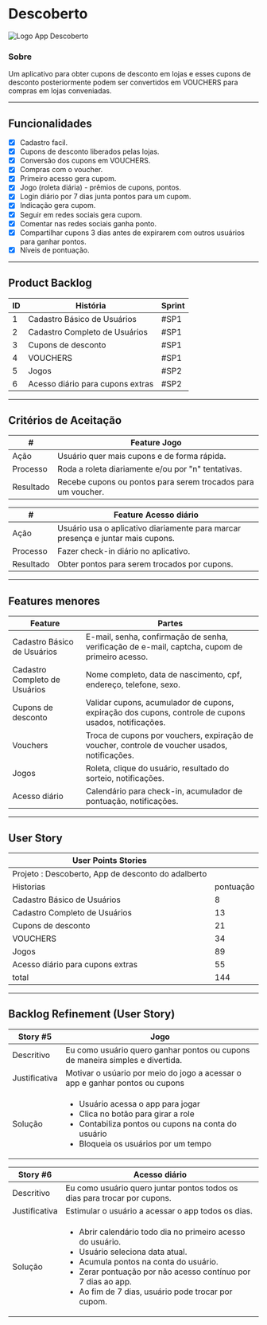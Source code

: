 # Descoberto

![Logo App Descoberto](https://blogger.googleusercontent.com/img/b/R29vZ2xl/AVvXsEhOIX28KFUbhYIzj1LNaOeODE3b5kELRMTNbafvx63agJ_vXjDx4I4EDY6ymQ2UW5Cl68G28OV1GpZ388SZP_fJeXx-dp1uakX__HkJHM6PitzkH2ctjlOb9-J97aKkMq1JAnMtPlctCc04eVXWdpJB-o7mVw7p9ssUZxwEgiAtrByMN909a1kSDQqxRg/s320/Descoberto%20logo.png)

### Sobre

Um aplicativo para obter cupons de desconto em lojas e esses cupons de desconto posteriormente podem ser convertidos em VOUCHERS para compras em lojas conveniadas.

---

## Funcionalidades

- [x] Cadastro facil.
- [x] Cupons de desconto liberados pelas lojas.
- [x] Conversão dos cupons em VOUCHERS.
- [x] Compras com o voucher.
- [x] Primeiro acesso gera cupom.
- [x] Jogo (roleta diária) - prêmios de cupons, pontos.
- [x] Login diário por 7 dias junta pontos para um cupom.
- [x] Indicação gera cupom.
- [x] Seguir em redes sociais gera cupom.
- [x] Comentar nas redes sociais ganha ponto.
- [x] Compartilhar cupons 3 dias antes de expirarem com outros usuários para ganhar pontos.
- [x] Níveis de pontuação.

---

## Product Backlog

| ID  | História                         | Sprint |
| --- | -------------------------------- | ------ |
| 1   | Cadastro Básico de Usuários      | #SP1   |
| 2   | Cadastro Completo de Usuários    | #SP1   |
| 3   | Cupons de desconto               | #SP1   |
| 4   | VOUCHERS                         | #SP1   |
| 5   | Jogos                            | #SP2   |
| 6   | Acesso diário para cupons extras | #SP2   |

---

## Critérios de Aceitação

| #         | Feature Jogo                                                 |
| --------- | ------------------------------------------------------------ |
| Ação      | Usuário quer mais cupons e de forma rápida.                  |
| Processo  | Roda a roleta diariamente e/ou por "n" tentativas.           |
| Resultado | Recebe cupons ou pontos para serem trocados para um voucher. |

| #         | Feature Acesso diário                                                           |
| --------- | ------------------------------------------------------------------------------- |
| Ação      | Usuário usa o aplicativo diariamente para marcar presença e juntar mais cupons. |
| Processo  | Fazer check-in diário no aplicativo.                                            |
| Resultado | Obter pontos para serem trocados por cupons.                                    |

---

## Features menores

| Feature                       | Partes                                                                                               |
| ----------------------------- | ---------------------------------------------------------------------------------------------------- |
| Cadastro Básico de Usuários   | E-mail, senha, confirmação de senha, verificação de e-mail, captcha, cupom de primeiro acesso.       |
| Cadastro Completo de Usuários | Nome completo, data de nascimento, cpf, endereço, telefone, sexo.                                    |
| Cupons de desconto            | Validar cupons, acumulador de cupons, expiração dos cupons, controle de cupons usados, notificações. |
| Vouchers                      | Troca de cupons por vouchers, expiração de voucher, controle de voucher usados, notificações.|
| Jogos                         | Roleta, clique do usuário, resultado do sorteio, notificações.                                       |
| Acesso diário                 | Calendário para check-in, acumulador de pontuação, notificações.                                     |

---

## User Story

| User Points Stories                                |           |
| -------------------------------------------------- | --------- |
| Projeto : Descoberto, App de desconto do adalberto |
| Historias                                          | pontuação |
| Cadastro Básico de Usuários                        | 8         |
| Cadastro Completo de Usuários                      | 13        |
| Cupons de desconto                                 | 21        |
| VOUCHERS                                           | 34        |
| Jogos                                              | 89        |
| Acesso diário para cupons extras                   | 55        |
| total                                              | 144       |

---

## Backlog Refinement (User Story)

| Story #5      | Jogo                                                                          |
| ------------- | ----------------------------------------------------------------------------- |
| Descritivo    | Eu como usuário quero ganhar pontos ou cupons de maneira simples e divertida. |
| Justificativa | Motivar o usúario por meio do jogo a acessar o app e ganhar pontos ou cupons|
| Solução |  <ul><li>Usuário acessa o app para jogar</li><li>Clica no botão para girar a role</li><li>Contabiliza pontos ou cupons na conta do usuário</li><li>Bloqueia os usuários por um tempo</li></ul>|

| Story #6      | Acesso diário                                                                                                                   |
| --- | --- |
| Descritivo    | Eu como usuário quero juntar pontos todos os dias para trocar por cupons.                                                                                                                                                                                         |
| Justificativa | Estimular o usuário a acessar o app todos os dias.                                                                                                                                                                                                                                       |
| Solução       | <ul><li>Abrir calendário todo dia no primeiro acesso do usuário.</li><li>Usuário seleciona data atual.</li><li>Acumula pontos na conta do usuário.</li><li>Zerar pontuação por não acesso contínuo por 7 dias ao app.</li><li>Ao fim de 7 dias, usuário pode trocar por cupom.</li></ul> |

